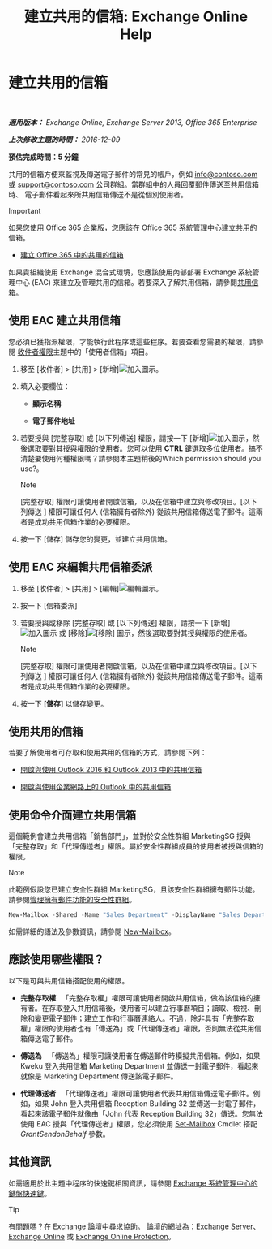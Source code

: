 ﻿---
title: '建立共用的信箱: Exchange Online Help'
TOCTitle: 建立共用的信箱
ms:assetid: d34bc827-1e83-4a7f-a219-8ba9c19fe24b
ms:mtpsurl: https://technet.microsoft.com/zh-tw/library/JJ150570(v=EXCHG.150)
ms:contentKeyID: 50474278
ms.date: 05/23/2018
mtps_version: v=EXCHG.150
ms.translationtype: MT
---

# 建立共用的信箱

 

_**適用版本：** Exchange Online, Exchange Server 2013, Office 365 Enterprise_

_**上次修改主題的時間：** 2016-12-09_

**預估完成時間：5 分鐘**

共用的信箱方便來監視及傳送電子郵件的常見的帳戶，例如 info@contoso.com 或 support@contoso.com 公司群組。當群組中的人員回覆郵件傳送至共用信箱時、 電子郵件看起來所共用信箱傳送不是從個別使用者。

> [!IMPORTANT]  
> 如果您使用 Office 365 企業版，您應該在 Office 365 系統管理中心建立共用的信箱。
> <ul>
> <li><p><a href="https://go.microsoft.com/fwlink/p/?linkid=834766">建立 Office 365 中的共用的信箱</a></p></li>
> </ul>


如果貴組織使用 Exchange 混合式環境，您應該使用內部部署 Exchange 系統管理中心 (EAC) 來建立及管理共用的信箱。若要深入了解共用信箱，請參閱[共用信箱](shared-mailboxes-exchange-2013-help.md)。

## 使用 EAC 建立共用信箱

您必須已獲指派權限，才能執行此程序或這些程序。若要查看您需要的權限，請參閱 [收件者權限](recipients-permissions-exchange-2013-help.md)主題中的「使用者信箱」項目。

1.  移至 \[收件者\] \> \[共用\] \> \[新增\]![加入圖示](images/JJ218640.c1e75329-d6d7-4073-a27d-498590bbb558(EXCHG.150).gif "加入圖示")。

2.  填入必要欄位：
    
      - **顯示名稱**
    
      - **電子郵件地址**

3.  若要授與 \[完整存取\] 或 \[以下列傳送\] 權限，請按一下 \[新增\]![加入圖示](images/JJ218640.c1e75329-d6d7-4073-a27d-498590bbb558(EXCHG.150).gif "加入圖示")，然後選取要對其授與權限的使用者。您可以使用 **CTRL** 鍵選取多位使用者。搞不清楚要使用何種權限嗎？請參閱本主題稍後的Which permission should you use?。
    
    > [!NOTE]  
    > [完整存取] 權限可讓使用者開啟信箱，以及在信箱中建立與修改項目。[以下列傳送 ] 權限可讓任何人 (信箱擁有者除外) 從該共用信箱傳送電子郵件。這兩者是成功共用信箱作業的必要權限。


4.  按一下 \[儲存\] 儲存您的變更，並建立共用信箱。

## 使用 EAC 來編輯共用信箱委派

1.  移至 \[收件者\] \> \[共用\] \> \[編輯\]![編輯圖示](images/JJ218640.6f53ccb2-1f13-4c02-bea0-30690e6ea71d(EXCHG.150).gif "編輯圖示")。

2.  按一下 \[信箱委派\]

3.  若要授與或移除 \[完整存取\] 或 \[以下列傳送\] 權限，請按一下 \[新增\]![加入圖示](images/JJ218640.c1e75329-d6d7-4073-a27d-498590bbb558(EXCHG.150).gif "加入圖示") 或 \[移除\]![\[移除\] 圖示](images/JJ657492.479b6ced-8d64-4277-a725-f17fea202b28(EXCHG.150).gif "[移除] 圖示")，然後選取要對其授與權限的使用者。
    
    > [!NOTE]  
    > [完整存取] 權限可讓使用者開啟信箱，以及在信箱中建立與修改項目。[以下列傳送 ] 權限可讓任何人 (信箱擁有者除外) 從該共用信箱傳送電子郵件。這兩者是成功共用信箱作業的必要權限。


4.  按一下 **\[儲存\]** 以儲存變更。

## 使用共用的信箱

若要了解使用者可存取和使用共用的信箱的方式，請參閱下列：

  - [開啟與使用 Outlook 2016 和 Outlook 2013 中的共用信箱](https://go.microsoft.com/fwlink/p/?linkid=834764)

  - [開啟與使用企業網路上的 Outlook 中的共用信箱](https://go.microsoft.com/fwlink/p/?linkid=834766)

## 使用命令介面建立共用信箱

這個範例會建立共用信箱「銷售部門」，並對於安全性群組 MarketingSG 授與「完整存取」和「代理傳送者」權限。屬於安全性群組成員的使用者被授與信箱的權限。


> [!NOTE]  
> 此範例假設您已建立安全性群組 MarketingSG，且該安全性群組擁有郵件功能。請參閱<a href="manage-mail-enabled-security-groups-exchange-2013-help.md">管理擁有郵件功能的安全性群組</a>。




```powershell
New-Mailbox -Shared -Name "Sales Department" -DisplayName "Sales Department" -Alias Sales | Set-Mailbox -GrantSendOnBehalfTo MarketingSG | Add-MailboxPermission -User MarketingSG -AccessRights FullAccess -InheritanceType All
```

如需詳細的語法及參數資訊，請參閱 [New-Mailbox](https://technet.microsoft.com/zh-tw/library/aa997663\(v=exchg.150\))。

## 應該使用哪些權限？

以下是可與共用信箱搭配使用的權限。

  - **完整存取權**   「完整存取權」權限可讓使用者開啟共用信箱，做為該信箱的擁有者。在存取登入共用信箱後，使用者可以建立行事曆項目；讀取、檢視、刪除和變更電子郵件；建立工作和行事曆連絡人。不過，除非具有「完整存取權」權限的使用者也有「傳送為」或「代理傳送者」權限，否則無法從共用信箱傳送電子郵件。

  - **傳送為**   「傳送為」權限可讓使用者在傳送郵件時模擬共用信箱。例如，如果 Kweku 登入共用信箱 Marketing Department 並傳送一封電子郵件，看起來就像是 Marketing Department 傳送該電子郵件。

  - **代理傳送者**   「代理傳送者」權限可讓使用者代表共用信箱傳送電子郵件。例如，如果 John 登入共用信箱 Reception Building 32 並傳送一封電子郵件，看起來該電子郵件就像由「John 代表 Reception Building 32」傳送。您無法使用 EAC 授與「代理傳送者」權限，您必須使用 [Set-Mailbox](https://technet.microsoft.com/zh-tw/library/bb123981\(v=exchg.150\)) Cmdlet 搭配 *GrantSendonBehalf* 參數。

## 其他資訊

如需適用於此主題中程序的快速鍵相關資訊，請參閱 [Exchange 系統管理中心的鍵盤快速鍵](keyboard-shortcuts-in-the-exchange-admin-center-exchange-online-protection-help.md)。


> [!TIP]  
> 有問題嗎？在 Exchange 論壇中尋求協助。 論壇的網址為：<a href="https://go.microsoft.com/fwlink/p/?linkid=60612">Exchange Server</a>、 <a href="https://go.microsoft.com/fwlink/p/?linkid=267542">Exchange Online</a> 或 <a href="https://go.microsoft.com/fwlink/p/?linkid=285351">Exchange Online Protection</a>。



